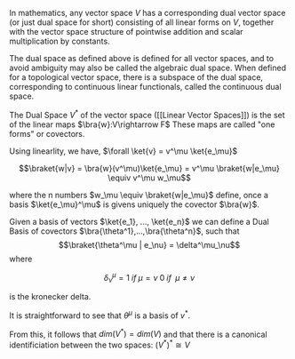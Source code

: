 In mathematics, any vector space $V$ has a corresponding dual vector space (or just dual space for short) consisting of all linear forms on $V$, together with the vector space structure of pointwise addition and scalar multiplication by constants.

The dual space as defined above is defined for all vector spaces, and to avoid ambiguity may also be called the algebraic dual space. When defined for a topological vector space, there is a subspace of the dual space, corresponding to continuous linear functionals, called the continuous dual space.

The Dual Space $V^*$ of the vector space ([[Linear Vector Spaces]]) is the set of the linear maps $\bra{w}:V\rightarrow F$ These maps are called "one forms" or covectors. 

Using linearlity, we have, $\forall \ket{v} = v^\mu \ket{e_\mu}$ 

$$\braket{w|v} = \bra{w}(v^\mu)\ket{e_\mu} = v^\mu \braket{w|e_\mu} \equiv v^\mu w_\mu$$

where the n numbers $w_\mu \equiv \braket{w|e_\mu}$ define, once a basis $\ket{e_\mu}^\mu$ is givens uniquely the covector $\bra{w}$.

Given a basis of vectors $\ket{e_1}, ..., \ket{e_n}$ we can define a Dual Basis of covectors $\bra{\theta^1},...,\bra{\theta^n}$, such that 
$$\braket{\theta^\mu | e_\nu} = \delta^\mu_\nu$$ where 

$$\delta^\mu_\nu = 1 \; if \; \mu = \nu
\; 0 \; if \; \; \mu \neq \nu$$

is the kronecker delta. 

It is straightforward to see that $\theta^\mu$ is a basis of $v^*$.

From this, it follows that $dim(V^*) = dim(V)$ and that there is a canonical identificiation between the two spaces: $(V^*)^* \cong V$